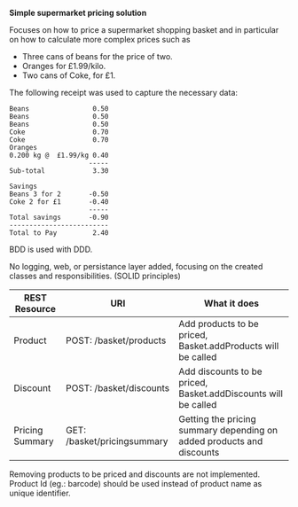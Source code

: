 **Simple supermarket pricing solution**

Focuses on how to price a supermarket shopping basket and in particular on how to calculate more complex prices such as
- Three cans of beans for the price of two.
- Oranges for £1.99/kilo.
- Two cans of Coke, for £1.

The following receipt was used to capture the necessary data:

    Beans                0.50
    Beans                0.50
    Beans                0.50
    Coke                 0.70
    Coke                 0.70
    Oranges
    0.200 kg @  £1.99/kg 0.40
                        -----
    Sub-total            3.30

    Savings
    Beans 3 for 2       -0.50
    Coke 2 for £1       -0.40
                        -----
    Total savings       -0.90
    -------------------------
    Total to Pay         2.40
    
    
BDD is used with DDD.

No logging, web, or persistance layer added, focusing on the created classes and responsibilities. (SOLID principles)

| REST Resource | URI           | What it does|
  | ------------- | ------------- | ------------ |
  | Product      | POST: /basket/products  | Add products to be priced, Basket.addProducts will be called
  | Discount      | POST: /basket/discounts      |Add discounts to be priced, Basket.addDiscounts will be called
  | Pricing Summary | GET: /basket/pricingsummary     |Getting the pricing summary depending on added products and discounts
  
  
  Removing products to be priced and discounts are not implemented.
  Product Id (eg.: barcode) should be used instead of product name as unique identifier.